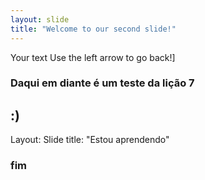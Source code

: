 ```yaml
---
layout: slide
title: "Welcome to our second slide!"
---
```

Your text
Use the left arrow to go back!]

### Daqui em diante é um teste da lição 7
:)
---
Layout: Slide
title: "Estou aprendendo"

### fim


